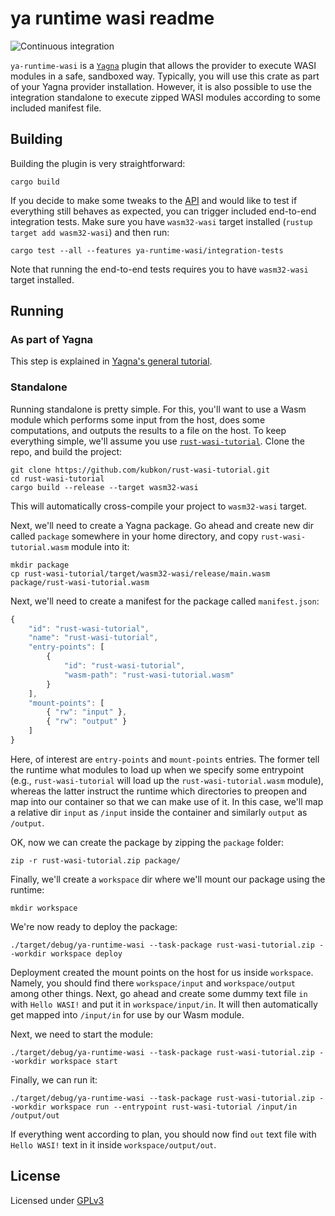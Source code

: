 # ya runtime wasi readme

![Continuous integration](https://github.com/golemfactory/ya-runtime-wasi/workflows/Continuous%20integration/badge.svg)

`ya-runtime-wasi` is a [`Yagna`](https://github.com/golemfactory/yagna) plugin that allows the provider to execute WASI modules in a safe, sandboxed way. Typically, you will use this crate as part of your Yagna provider installation. However, it is also possible to use the integration standalone to execute zipped WASI modules according to some included manifest file.

## Building

Building the plugin is very straightforward:

```text
cargo build
```

If you decide to make some tweaks to the [API](https://github.com/golemfactory/yagna-infrastructure-docs/tree/6f4941306b695ec5b67c72a8b64884b6ec8f33cb/from_golem_repos/crates/api/README.md) and would like to test if everything still behaves as expected, you can trigger included end-to-end integration tests. Make sure you have `wasm32-wasi` target installed \(`rustup target add wasm32-wasi`\) and then run:

```text
cargo test --all --features ya-runtime-wasi/integration-tests
```

Note that running the end-to-end tests requires you to have `wasm32-wasi` target installed.

## Running

### As part of Yagna

This step is explained in [Yagna's general tutorial](https://github.com/golemfactory/yagna/tree/master/agent/provider).

### Standalone

Running standalone is pretty simple. For this, you'll want to use a Wasm module which performs some input from the host, does some computations, and outputs the results to a file on the host. To keep everything simple, we'll assume you use [`rust-wasi-tutorial`](https://github.com/kubkon/rust-wasi-tutorial). Clone the repo, and build the project:

```text
git clone https://github.com/kubkon/rust-wasi-tutorial.git
cd rust-wasi-tutorial
cargo build --release --target wasm32-wasi
```

This will automatically cross-compile your project to `wasm32-wasi` target.

Next, we'll need to create a Yagna package. Go ahead and create new dir called `package` somewhere in your home directory, and copy `rust-wasi-tutorial.wasm` module into it:

```text
mkdir package
cp rust-wasi-tutorial/target/wasm32-wasi/release/main.wasm package/rust-wasi-tutorial.wasm
```

Next, we'll need to create a manifest for the package called `manifest.json`:

```javascript
{
    "id": "rust-wasi-tutorial",
    "name": "rust-wasi-tutorial",
    "entry-points": [
        {
            "id": "rust-wasi-tutorial",
            "wasm-path": "rust-wasi-tutorial.wasm"
        }
    ],
    "mount-points": [
        { "rw": "input" },
        { "rw": "output" }
    ]
}
```

Here, of interest are `entry-points` and `mount-points` entries. The former tell the runtime what modules to load up when we specify some entrypoint \(e.g., `rust-wasi-tutorial` will load up the `rust-wasi-tutorial.wasm` module\), whereas the latter instruct the runtime which directories to preopen and map into our container so that we can make use of it. In this case, we'll map a relative dir `input` as `/input` inside the container and similarly `output` as `/output`.

OK, now we can create the package by zipping the `package` folder:

```text
zip -r rust-wasi-tutorial.zip package/
```

Finally, we'll create a `workspace` dir where we'll mount our package using the runtime:

```text
mkdir workspace
```

We're now ready to deploy the package:

```text
./target/debug/ya-runtime-wasi --task-package rust-wasi-tutorial.zip --workdir workspace deploy
```

Deployment created the mount points on the host for us inside `workspace`. Namely, you should find there `workspace/input` and `workspace/output` among other things. Next, go ahead and create some dummy text file `in` with `Hello WASI!` and put it in `workspace/input/in`. It will then automatically get mapped into `/input/in` for use by our Wasm module.

Next, we need to start the module:

```text
./target/debug/ya-runtime-wasi --task-package rust-wasi-tutorial.zip --workdir workspace start
```

Finally, we can run it:

```text
./target/debug/ya-runtime-wasi --task-package rust-wasi-tutorial.zip --workdir workspace run --entrypoint rust-wasi-tutorial /input/in /output/out
```

If everything went according to plan, you should now find `out` text file with `Hello WASI!` text in it inside `workspace/output/out`.

## License

Licensed under [GPLv3](https://github.com/golemfactory/yagna-infrastructure-docs/tree/6f4941306b695ec5b67c72a8b64884b6ec8f33cb/from_golem_repos/LICENSE/README.md)


